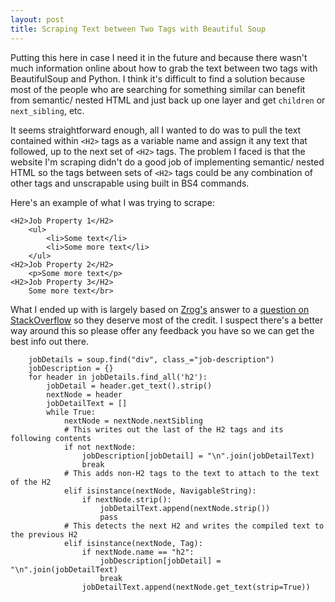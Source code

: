 ```yaml
---
layout: post
title: Scraping Text between Two Tags with Beautiful Soup
---
```


Putting this here in case I need it in the future and because there wasn't much information online about how to grab the text between two tags with BeautifulSoup and Python. I think it's difficult to find a solution because most of the people who are searching for something similar can benefit from semantic/ nested HTML and just back up one layer and get `children` or `next_sibling`, etc. 

It seems straightforward enough, all I wanted to do was to pull the text contained within `<H2>` tags as a variable name and assign it any text that followed, up to the next set of `<H2>` tags. The problem I faced is that the website I'm scraping didn't do a good job of implementing semantic/ nested HTML so the tags between sets of `<H2>` tags could be any combination of other tags and unscrapable using built in BS4 commands.

Here's an example of what I was trying to scrape:

```
<H2>Job Property 1</H2>
    <ul>
        <li>Some text</li>
        <li>Some more text</li>
    </ul>
<H2>Job Property 2</H2>
    <p>Some more text</p>
<H2>Job Property 3</H2>
    Some more text</br>
``` 

What I ended up with is largely based on [Zrog's](https://stackoverflow.com/users/6454584/zroq) answer to a [question on StackOverflow](https://stackoverflow.com/questions/42820342/get-text-in-between-two-h2-headers-using-beautifulsoup) so they deserve most of the credit. I suspect there's a better way around this so please offer any feedback you have so we can get the best info out there.

```
    jobDetails = soup.find("div", class_="job-description")
    jobDescription = {}
    for header in jobDetails.find_all('h2'):
        jobDetail = header.get_text().strip()
        nextNode = header
        jobDetailText = []
        while True:
            nextNode = nextNode.nextSibling
            # This writes out the last of the H2 tags and its following contents
            if not nextNode:
                jobDescription[jobDetail] = "\n".join(jobDetailText)
                break
            # This adds non-H2 tags to the text to attach to the text of the H2
            elif isinstance(nextNode, NavigableString):
                if nextNode.strip():
                    jobDetailText.append(nextNode.strip())
                    pass
            # This detects the next H2 and writes the compiled text to the previous H2
            elif isinstance(nextNode, Tag):
                if nextNode.name == "h2":
                    jobDescription[jobDetail] = "\n".join(jobDetailText)
                    break
                jobDetailText.append(nextNode.get_text(strip=True))
```
